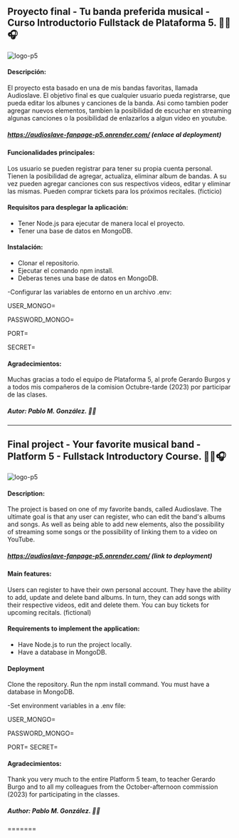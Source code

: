 ## Proyecto final - Tu banda preferida musical - Curso Introductorio Fullstack de Plataforma 5. 🎸🎶🎧
![logo-p5](https://i.imgur.com/zuBSE5n.jpg)

#### Descripción:
El proyecto esta basado en una de mis bandas favoritas, llamada Audioslave.
El objetivo final es que cualquier usuario pueda registrarse, que pueda editar los albunes y canciones de la banda. Asi como tambien poder agregar nuevos elementos, tambien la posibilidad de escuchar en streaming algunas canciones o la posibilidad de enlazarlos a algun video en youtube.

##### https://audioslave-fanpage-p5.onrender.com/ (enlace al deployment)

#### Funcionalidades principales:
Los usuario se pueden registrar para tener su propia cuenta personal.
Tienen la posibilidad de agregar, actualiza, eliminar album de bandas.
A su vez pueden agregar canciones con sus respectivos videos, editar y eliminar las mismas.
Pueden comprar tickets para los próximos recitales. (ficticio)

#### Requisitos para desplegar la aplicación:
- Tener Node.js para ejecutar de manera local el proyecto.
- Tener una base de datos en MongoDB.


#### Instalación:
- Clonar el repositorio.
- Ejecutar el comando npm install.
- Deberas tenes una base de datos en MongoDB.

-Configurar las variables de entorno en un archivo .env:

USER_MONGO=

PASSWORD_MONGO=

PORT=

SECRET=

#### Agradecimientos:
Muchas gracias a todo el equipo de Plataforma 5, al profe Gerardo Burgos y a todos mis compañeros de la comision Octubre-tarde (2023) por participar de las clases.

##### Autor: Pablo M. González. 👩‍💻

------------

## Final project - Your favorite musical band - Platform 5 - Fullstack Introductory Course. 🎸🎶🎧
![logo-p5](https://i.imgur.com/zuBSE5n.jpg)

#### Description:
The project is based on one of my favorite bands, called Audioslave.
The ultimate goal is that any user can register, who can edit the band's albums and songs. As well as being able to add new elements, also the possibility of streaming some songs or the possibility of linking them to a video on YouTube.

##### https://audioslave-fanpage-p5.onrender.com/ (link to deployment)

#### Main features:
Users can register to have their own personal account.
They have the ability to add, update and delete band albums.
In turn, they can add songs with their respective videos, edit and delete them.
You can buy tickets for upcoming recitals. (fictional)

#### Requirements to implement the application:
- Have Node.js to run the project locally.
- Have a database in MongoDB.

#### Deployment

Clone the repository.
Run the npm install command.
You must have a database in MongoDB.

-Set environment variables in a .env file:

USER_MONGO=

PASSWORD_MONGO=

PORT=
SECRET=

#### Agradecimientos:
Thank you very much to the entire Platform 5 team, to teacher Gerardo Burgo and to all my colleagues from the October-afternoon commission (2023) for participating in the classes.

##### Author: Pablo M. González. 👩‍💻
=======

